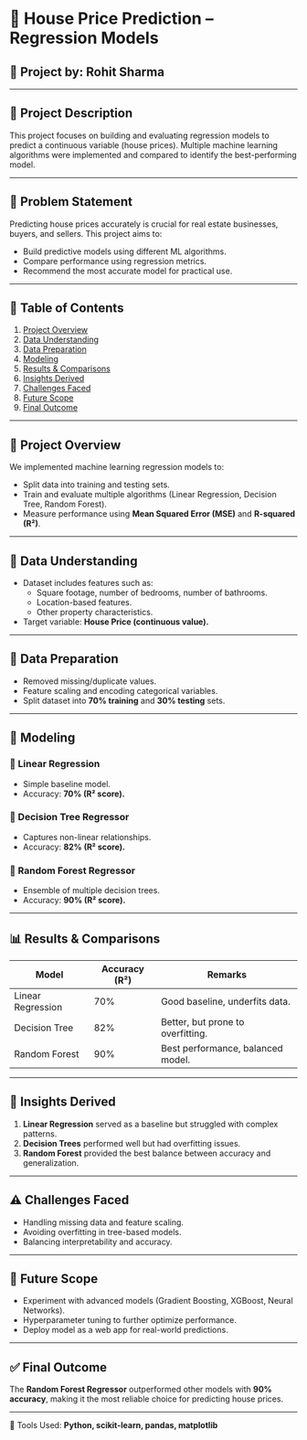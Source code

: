 # 🤖 House Price Prediction – Regression Models  

## 🧠 Project by: Rohit Sharma  

---

## 📌 Project Description  

This project focuses on building and evaluating regression models to predict a continuous variable (house prices). Multiple machine learning algorithms were implemented and compared to identify the best-performing model.  

---

## 🎯 Problem Statement  

Predicting house prices accurately is crucial for real estate businesses, buyers, and sellers. This project aims to:  
- Build predictive models using different ML algorithms.  
- Compare performance using regression metrics.  
- Recommend the most accurate model for practical use.  

---

## 📖 Table of Contents  

1. [Project Overview](#project-overview)  
2. [Data Understanding](#data-understanding)  
3. [Data Preparation](#data-preparation)  
4. [Modeling](#modeling)  
5. [Results & Comparisons](#results--comparisons)  
6. [Insights Derived](#insights-derived)  
7. [Challenges Faced](#challenges-faced)  
8. [Future Scope](#future-scope)  
9. [Final Outcome](#final-outcome)  

---

## 🧩 Project Overview  

We implemented machine learning regression models to:  
- Split data into training and testing sets.  
- Train and evaluate multiple algorithms (Linear Regression, Decision Tree, Random Forest).  
- Measure performance using **Mean Squared Error (MSE)** and **R-squared (R²)**.  

---

## 🧾 Data Understanding  

- Dataset includes features such as:  
  - Square footage, number of bedrooms, number of bathrooms.  
  - Location-based features.  
  - Other property characteristics.  
- Target variable: **House Price (continuous value).**  

---

## 🧼 Data Preparation  

- Removed missing/duplicate values.  
- Feature scaling and encoding categorical variables.  
- Split dataset into **70% training** and **30% testing** sets.  

---

## 🤖 Modeling  

### 🔹 Linear Regression  
- Simple baseline model.  
- Accuracy: **70% (R² score).**  

### 🌳 Decision Tree Regressor  
- Captures non-linear relationships.  
- Accuracy: **82% (R² score).**  

### 🌲 Random Forest Regressor  
- Ensemble of multiple decision trees.  
- Accuracy: **90% (R² score).**  

---

## 📊 Results & Comparisons  

| Model              | Accuracy (R²) | Remarks                        |  
|--------------------|---------------|--------------------------------|  
| Linear Regression  | 70%           | Good baseline, underfits data. |  
| Decision Tree      | 82%           | Better, but prone to overfitting. |  
| Random Forest      | 90%           | Best performance, balanced model. |  

---

## 📍 Insights Derived  

1. **Linear Regression** served as a baseline but struggled with complex patterns.  
2. **Decision Trees** performed well but had overfitting issues.  
3. **Random Forest** provided the best balance between accuracy and generalization.  

---

## ⚠️ Challenges Faced  

- Handling missing data and feature scaling.  
- Avoiding overfitting in tree-based models.  
- Balancing interpretability and accuracy.  

---

## 🚀 Future Scope  

- Experiment with advanced models (Gradient Boosting, XGBoost, Neural Networks).  
- Hyperparameter tuning to further optimize performance.  
- Deploy model as a web app for real-world predictions.  

---

## ✅ Final Outcome  

The **Random Forest Regressor** outperformed other models with **90% accuracy**, making it the most reliable choice for predicting house prices.  

---

📌 Tools Used: **Python, scikit-learn, pandas, matplotlib**  
